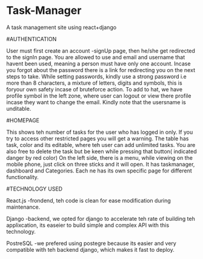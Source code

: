 # Task-Manager
A task management site using react+django

#AUTHENTICATION

User must first create an account -signUp page, then he/she get redirected to the signIn page.
You are allowed to use and email and username that havent been used, meaning a person must have only one account.
Incase you forgot about the password there is a link for redirecting you on the next steps to take.
While setting passwords, kindly use a strong password i.e more than 8 characters, a mixture of letters, digits and symbols, this is foryour own safety incase of bruteforce action.
To add to hat, we have profile symbol in the left zone, where user can logout or view there profile incase they want to change the email. Kindly note that the usersname is unditable.

#HOMEPAGE

This shows teh number of tasks for the user who has logged in only. If you try to access other restricted pages you will get a warning.
The table has task, color and its editable, where teh user can add unlimited tasks. You are also free to delete the task but be keen while pressing that button( indicated danger by red color)
On the left side, there is a menu, while viewing on the mobile phone, just click on three sticks and it will open. It has taskmanager, dashboard  and Categories. Each ne has its own specific page for different functionality.

#TECHNOLOGY USED

React.js  -frondend, teh code is clean for ease modification during maintenance.

Django    -backend, we opted for django to accelerate teh rate of building teh applixcation, its easeier to build simple and complex API with this technology.

PostreSQL -we prefered using postegre because its easier and very compatible with teh backend django, which  makes it fast to deploy.

